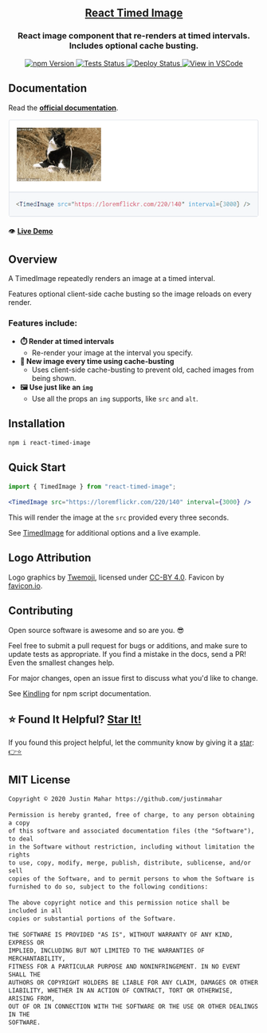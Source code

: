 <h2 align="center">
  <a href="https://github.com/justinmahar/react-timed-image">React Timed Image</a>
</h2>
<h3 align="center">
  React image component that re-renders at timed intervals. Includes optional cache busting.
</h3>
<p align="center">
  <a href="https://badge.fury.io/js/react-timed-image">
    <img src="https://badge.fury.io/js/react-timed-image.svg" alt="npm Version"/>
  </a>
  <a href="https://github.com/justinmahar/react-timed-image/actions?query=workflow%3ATests">
    <img src="https://github.com/justinmahar/react-timed-image/workflows/Tests/badge.svg" alt="Tests Status"/>
  </a>
  <a href="https://github.com/justinmahar/react-timed-image/actions?query=workflow%3ADeploy">
    <img src="https://github.com/justinmahar/react-timed-image/workflows/Deploy/badge.svg" alt="Deploy Status"/>
  </a>
  <a href="https://github1s.com/justinmahar/react-timed-image">
    <img src="https://img.shields.io/badge/View%20in%20VSCode-readonly-blue" alt="View in VSCode"/>
  </a>
</p>

## Documentation

Read the **[official documentation](https://justinmahar.github.io/react-timed-image/)**.

[![Demo](./src/__docz__/images/demo.gif "Demo")](https://justinmahar.github.io/react-timed-image/TimedImage#usage)

👁️ **[Live Demo](https://justinmahar.github.io/react-timed-image/TimedImage#usage)**

## Overview

A TimedImage repeatedly renders an image at a timed interval.

Features optional client-side cache busting so the image reloads on every render.

### Features include:

- **⏱️ Render at timed intervals**
  - Re-render your image at the interval you specify.
- **🐣 New image every time using cache-busting**
  - Uses client-side cache-busting to prevent old, cached images from being shown.
- **🖼️ Use just like an `img`**
  - Use all the props an `img` supports, like `src` and `alt`.

## Installation

```
npm i react-timed-image
```

## Quick Start

```jsx
import { TimedImage } from "react-timed-image";
```

```jsx
<TimedImage src="https://loremflickr.com/220/140" interval={3000} />
```

This will render the image at the `src` provided every three seconds.

See [TimedImage](https://justinmahar.github.io/react-timed-image/TimedImage) for additional options and a live example.

## Logo Attribution

Logo graphics by [Twemoji](https://github.com/twitter/twemoji), licensed under [CC-BY 4.0](https://creativecommons.org/licenses/by/4.0/). Favicon by [favicon.io](https://favicon.io/emoji-favicons/).

## Contributing

Open source software is awesome and so are you. 😎

Feel free to submit a pull request for bugs or additions, and make sure to update tests as appropriate. If you find a mistake in the docs, send a PR! Even the smallest changes help.

For major changes, open an issue first to discuss what you'd like to change.

See [Kindling](https://tinyurl.com/kindlingscripts) for npm script documentation.

## ⭐ Found It Helpful? [Star It!](https://github.com/justinmahar/react-timed-image/stargazers)

If you found this project helpful, let the community know by giving it a [star](https://github.com/justinmahar/react-timed-image/stargazers): [👉⭐](https://github.com/justinmahar/react-timed-image/stargazers)

## MIT License

```
Copyright © 2020 Justin Mahar https://github.com/justinmahar

Permission is hereby granted, free of charge, to any person obtaining a copy
of this software and associated documentation files (the "Software"), to deal
in the Software without restriction, including without limitation the rights
to use, copy, modify, merge, publish, distribute, sublicense, and/or sell
copies of the Software, and to permit persons to whom the Software is
furnished to do so, subject to the following conditions:

The above copyright notice and this permission notice shall be included in all
copies or substantial portions of the Software.

THE SOFTWARE IS PROVIDED "AS IS", WITHOUT WARRANTY OF ANY KIND, EXPRESS OR
IMPLIED, INCLUDING BUT NOT LIMITED TO THE WARRANTIES OF MERCHANTABILITY,
FITNESS FOR A PARTICULAR PURPOSE AND NONINFRINGEMENT. IN NO EVENT SHALL THE
AUTHORS OR COPYRIGHT HOLDERS BE LIABLE FOR ANY CLAIM, DAMAGES OR OTHER
LIABILITY, WHETHER IN AN ACTION OF CONTRACT, TORT OR OTHERWISE, ARISING FROM,
OUT OF OR IN CONNECTION WITH THE SOFTWARE OR THE USE OR OTHER DEALINGS IN THE
SOFTWARE.
```
